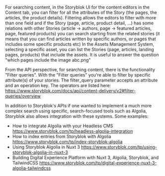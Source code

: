 For searching content, in the Storyblok UI for the content editors in the Content tab, you can filter for all the attributes of the Story (the pages, the articles, the product details).
Filtering allows the editors to filter with more than one field and if the Story (page, article, product detail, ...) has some relations with other Stories (article -> authors, page -> featured articles, page, featured products) you can search starting from the related stories (it means that you can find articles written by specific authors, or pages that includes some specific products etc)
In the Assets Management System, selecting a specific asset, you can list the Stories (page, articles, landing pages, products) that include the assets. It is useful to answer the question "which pages include the image abc.png"

From the API perspective, for searching content, there is the functionality "Filter queries".
With the "Filter queries" you're able to filter by specific attribute(s) of your stories. The filter_query parameter accepts an attribute and an operation key.
The operators are listed here: https://www.storyblok.com/docs/api/content-delivery/v2#filter-queries/overview

In addition to Storyblok's APIs if one wanted to implement a much more complex search using specific, search-focused tools such as Algolia, Storyblok also allows integration with these systems.
Some examples:
- How to integrate Algolia with your Headless CMS https://www.storyblok.com/tp/headless-algolia-integration
- How to index entries from Storyblok with Algolia https://www.storyblok.com/tp/index-storyblok-algolia
- Using Storyblok Algolia in Nuxt 3 https://www.storyblok.com/tp/using-storyblok-algolia-in-nuxt-3
- Building Digital Experience Platform with Nuxt 3, Algolia, Storyblok, and TailwindCSS https://www.storyblok.com/tp/digital-experience-nuxt-3-algolia-tailwindcss